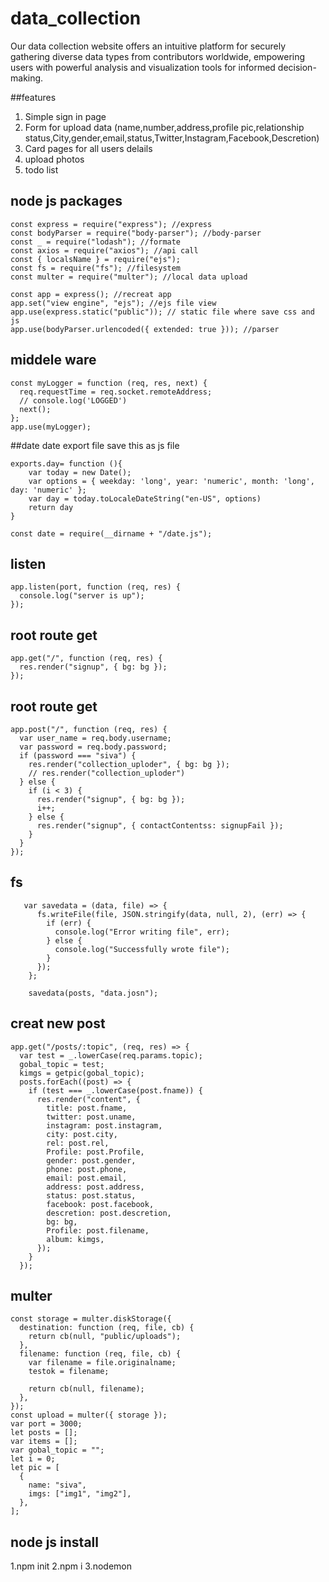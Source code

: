 # data_collection
Our data collection website offers an intuitive platform for securely gathering diverse data types from contributors worldwide, empowering users with powerful analysis and visualization tools for informed decision-making.

 ##features
  1. Simple sign in page
  2. Form for upload data (name,number,address,profile pic,relationship status,City,gender,email,status,Twitter,Instagram,Facebook,Descretion)
  3. Card pages for all users delails
  4. upload photos
  5. todo list

## node js packages

```
const express = require("express"); //express
const bodyParser = require("body-parser"); //body-parser 
const _ = require("lodash"); //formate
const axios = require("axios"); //api call
const { localsName } = require("ejs");
const fs = require("fs"); //filesystem 
const multer = require("multer"); //local data upload

const app = express(); //recreat app 
app.set("view engine", "ejs"); //ejs file view
app.use(express.static("public")); // static file where save css and js
app.use(bodyParser.urlencoded({ extended: true })); //parser
```


## middele ware

```
const myLogger = function (req, res, next) {
  req.requestTime = req.socket.remoteAddress;
  // console.log('LOGGED')
  next();
};
app.use(myLogger);
```

##date
date export file save this as js file
```
exports.day= function (){
    var today = new Date();
    var options = { weekday: 'long', year: 'numeric', month: 'long', day: 'numeric' };
    var day = today.toLocaleDateString("en-US", options)
    return day
}
```
```
const date = require(__dirname + "/date.js");
```
## listen
```
app.listen(port, function (req, res) {
  console.log("server is up");
});

```
## root route get
```
app.get("/", function (req, res) {
  res.render("signup", { bg: bg });
});
```
## root route get
```
app.post("/", function (req, res) {
  var user_name = req.body.username;
  var password = req.body.password;
  if (password === "siva") {
    res.render("collection_uploder", { bg: bg });
    // res.render("collection_uploder")
  } else {
    if (i < 3) {
      res.render("signup", { bg: bg });
      i++;
    } else {
      res.render("signup", { contactContentss: signupFail });
    }
  }
});
```
## fs
```
   var savedata = (data, file) => {
      fs.writeFile(file, JSON.stringify(data, null, 2), (err) => {
        if (err) {
          console.log("Error writing file", err);
        } else {
          console.log("Successfully wrote file");
        }
      });
    };

    savedata(posts, "data.josn");
```
## creat new post
```
app.get("/posts/:topic", (req, res) => {
  var test = _.lowerCase(req.params.topic);
  gobal_topic = test;
  kimgs = getpic(gobal_topic);
  posts.forEach((post) => {
    if (test === _.lowerCase(post.fname)) {
      res.render("content", {
        title: post.fname,
        twitter: post.uname,
        instagram: post.instagram,
        city: post.city,
        rel: post.rel,
        Profile: post.Profile,
        gender: post.gender,
        phone: post.phone,
        email: post.email,
        address: post.address,
        status: post.status,
        facebook: post.facebook,
        descretion: post.descretion,
        bg: bg,
        Profile: post.filename,
        album: kimgs,
      });
    }
  });
```
## multer 
```
const storage = multer.diskStorage({
  destination: function (req, file, cb) {
    return cb(null, "public/uploads");
  },
  filename: function (req, file, cb) {
    var filename = file.originalname;
    testok = filename;

    return cb(null, filename);
  },
});
const upload = multer({ storage });
var port = 3000;
let posts = [];
var items = [];
var gobal_topic = "";
let i = 0;
let pic = [
  {
    name: "siva",
    imgs: ["img1", "img2"],
  },
];

```
## node js install
  1.npm init
  2.npm i
  3.nodemon
  





